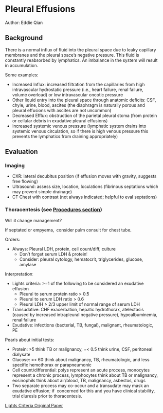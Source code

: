 # Pleural Effusions

Author: Eddie Qian

## Background

There is a normal influx of fluid into the pleural space due to
leaky capillary membranes and the pleural space’s negative pressure.
This fluid is constantly reabsorbed by lymphatics. An imbalance in
the system will result in accumulation.

Some examples:

- Increased Influx: increased filtration from the capillaries from
        high intravascular hydrostatic pressure (i.e., heart failure,
        renal failure, volume overload) or low intravascular oncotic
        pressure
- Other liquid entry into the pleural space through anatomic
        deficits: CSF, chyle, urine, blood, ascites (the diaphragm is
        naturally porous and pleural effusions with ascites are not uncommon)
- Decreased Efflux: obstruction of the parietal pleural stoma
        (from protein or cellular debris in exudative pleural effusions)
- Increased systemic venous pressure (lymphatic system drains into
        systemic venous circulation, so if there is high venous
        pressure this prevents the lymphatics from draining
        appropriately)

## Evaluation

### Imaging

- CXR: lateral decubitus position (if effusion moves with gravity,
        suggests free flowing)
- Ultrasound: assess size, location, loculations (fibrinous
        septations which may prevent simple drainage)
- CT Chest with contrast (not always indicated; helpful to eval
        septations)

### Thoracentesis (see [Procedures section](procedures-thoracentesis.md))

Will it change management?

If septated or empyema,  consider pulm consult for chest tube.

Orders:

- Always: Pleural LDH, protein, cell count/diff, culture
  - Don’t forget serum LDH & protein!
  - Consider: pleural cytology, hematocrit, triglycerides, glucose,
        amylase

Interpretation:

- Lights criteria: >=1 of the following to be considered an
        exudative effusion
  - Pleural to serum protein ratio > 0.5
  - Pleural to serum LDH ratio > 0.6
  - Pleural LDH > 2/3 upper limit of normal range of serum LDH
- Transudative: CHF exacerbation, hepatic hydrothorax, atelectasis
        (caused by increased intrapleural negative pressure),
        hypoalbuminemia, renal failure
- Exudative: infections (bacterial, TB, fungal), malignant,
        rheumatologic, PE

Pearls about initial tests:

- Protein: >5 think TB or malignancy, =< 0.5 think urine, CSF,
            peritoneal dialysate
- Glucose: =< 60 think about malignancy, TB,
                rheumatologic, and less specific hemothorax or
                parapneumonic
- Cell count/differential: polys represent an acute
                process, monocytes represent a chronic process,
                lymphocytes think about TB or malignancy, eosinophils
                think about air/blood, TB, malignancy, asbestos, drugs
- Two separate process may co-occur and a transudate may mask an
                exudative effusion; if  concerned for this and you have clinical
                stability, trial diuresis prior to thoracentesis.

[Lights Criteria Original Paper](https://doi.org/10.7326/0003-4819-77-4-507)
